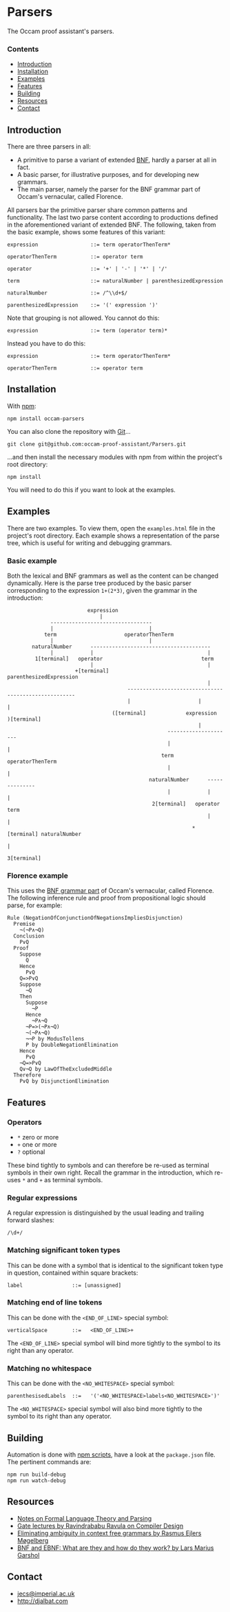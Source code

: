 # Parsers

The Occam proof assistant's parsers.

### Contents

- [Introduction](#introduction)
- [Installation](#installation)
- [Examples](#examples)
- [Features](#features)
- [Building](#building)
- [Resources](#resources)
- [Contact](#contact)

## Introduction

There are three parsers in all:

* A primitive to parse a variant of extended [BNF](https://en.wikipedia.org/wiki/Backus%E2%80%93Naur_form), hardly a parser at all in fact.
* A basic parser, for illustrative purposes, and for developing new grammars.
* The main parser, namely the parser for the BNF grammar part of Occam's vernacular, called Florence.

All parsers bar the primitive parser share common patterns and functionality. The last two parse content according to productions defined in the aforementioned variant of extended BNF. The following, taken from the basic example, shows some features of this variant:

    expression                 ::= term operatorThenTerm*
    
    operatorThenTerm           ::= operator term
    
    operator                   ::= '+' | '-' | '*' | '/'
    
    term                       ::= naturalNumber | parenthesizedExpression
    
    naturalNumber              ::= /^\\d+$/
    
    parenthesizedExpression    ::= '(' expression ')'

Note that grouping is not allowed. You cannot do this:

    expression                 ::= term (operator term)*

Instead you have to do this:

    expression                 ::= term operatorThenTerm*
    
    operatorThenTerm           ::= operator term

## Installation

With [npm](https://www.npmjs.com/):

    npm install occam-parsers

You can also clone the repository with [Git](https://git-scm.com/)...

    git clone git@github.com:occam-proof-assistant/Parsers.git

...and then install the necessary modules with npm from within the project's root directory:

    npm install

You will need to do this if you want to look at the examples.

## Examples

There are two examples. To view them, open the `examples.html` file in the project's root directory. Each example shows a representation of the parse tree, which is useful for writing and debugging grammars.

### Basic example

Both the lexical and BNF grammars as well as the content can be changed dynamically. Here is the parse tree produced by the basic parser corresponding to the expression `1+(2*3)`, given the grammar in the introduction:

                              expression
                                  |
                  ---------------------------------
                  |                               |
                term                      operatorThenTerm
                  |                               |
            naturalNumber      ---------------------------------------
                  |            |                                     |
             1[terminal]   operator                                term
                               |                                     |
                          +[terminal]                     parenthesizedExpression
                                                                     |
                                           -----------------------------------------------------
                                           |                      |                            |
                                      ([terminal]             expression                  )[terminal]
                                                                  |
                                                        ---------------------
                                                        |                   |
                                                      term          operatorThenTerm
                                                        |                   |
                                                  naturalNumber      --------------
                                                        |            |            |
                                                   2[terminal]   operator       term
                                                                     |            |
                                                                *[terminal] naturalNumber
                                                                                  |
                                                                             3[terminal]

### Florence example

This uses the [BNF grammar part](https://raw.githubusercontent.com/occam-proof-assistant/Parsers/master/es6/florence/grammar.js) of Occam's vernacular, called Florence. The following inference rule and proof from propositional logic should parse, for example:

    Rule (NegationOfConjunctionOfNegationsImpliesDisjunction)
      Premise
        ¬(¬P∧¬Q)
      Conclusion
        P∨Q
      Proof
        Suppose
          Q
        Hence
          P∨Q
        Q=>P∨Q
        Suppose
          ¬Q
        Then
          Suppose
            ¬P
          Hence
            ¬P∧¬Q
          ¬P=>(¬P∧¬Q)
          ¬(¬P∧¬Q)
          ¬¬P by ModusTollens
          P by DoubleNegationElimination
        Hence
          P∨Q
        ¬Q=>P∨Q
        Q∨¬Q by LawOfTheExcludedMiddle
      Therefore
        P∨Q by DisjunctionElimination
        
## Features

### Operators

- `*` zero or more
- `+` one or more
- `?` optional

These bind tightly to symbols and can therefore be re-used as terminal symbols in their own right. Recall the grammar in the introduction, which re-uses `*` and `+` as terminal symbols.

### Regular expressions

A regular expression is distinguished by the usual leading and trailing forward slashes:

    /\d+/
    
### Matching significant token types

This can be done with a symbol that is identical to the significant token type in question, contained within square brackets:

    label                ::= [unassigned]

### Matching end of line tokens

This can be done with the `<END_OF_LINE>` special symbol:

    verticalSpace        ::=   <END_OF_LINE>+

The `<END_OF_LINE>` special symbol will bind more tightly to the symbol to its right than any operator.

### Matching no whitespace

This can be done with the `<NO_WHITESPACE>` special symbol:

    parenthesisedLabels  ::=   '('<NO_WHITESPACE>labels<NO_WHITESPACE>')'

The `<NO_WHITESPACE>` special symbol will also bind more tightly to the symbol to its right than any operator.

## Building

Automation is done with [npm scripts](https://docs.npmjs.com/misc/scripts), have a look at the `package.json` file. The pertinent commands are:

    npm run build-debug
    npm run watch-debug

## Resources

* [Notes on Formal Language Theory and Parsing](http://www.cs.nuim.ie/~jpower/Courses/Previous/parsing/node1.html)
* [Gate lectures by Ravindrababu Ravula on Compiler Design](https://www.youtube.com/watch?v=Qkwj65l_96I&list=PLEbnTDJUr_IcPtUXFy2b1sGRPsLFMghhS)
* [Eliminating ambiguity in context free grammars by Rasmus Ejlers Møgelberg](http://itu.dk/people/mogel/SPLC2012/lectures/eliminatingAmbiguity.pdf)
* [BNF and EBNF: What are they and how do they work? by Lars Marius Garshol](http://www.garshol.priv.no/download/text/bnf.html#id2.3.)

## Contact

* jecs@imperial.ac.uk
* http://djalbat.com
